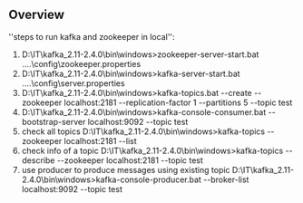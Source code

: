 ## Overview

''steps to run kafka and zookeeper in local'':
1. D:\IT\kafka_2.11-2.4.0\bin\windows>zookeeper-server-start.bat ..\..\config\zookeeper.properties
2. D:\IT\kafka_2.11-2.4.0\bin\windows>kafka-server-start.bat ..\..\config\server.properties
3. D:\IT\kafka_2.11-2.4.0\bin\windows>kafka-topics.bat --create --zookeeper localhost:2181 --replication-factor 1 --partitions 5 --topic test
4. D:\IT\kafka_2.11-2.4.0\bin\windows>kafka-console-consumer.bat --bootstrap-server localhost:9092 --topic test
5. check all topics
D:\IT\kafka_2.11-2.4.0\bin\windows>kafka-topics --zookeeper localhost:2181 --list
6. check info of a topic
D:\IT\kafka_2.11-2.4.0\bin\windows>kafka-topics --describe --zookeeper localhost:2181 --topic test
7. use producer to produce messages using existing topic
D:\IT\kafka_2.11-2.4.0\bin\windows>kafka-console-producer.bat --broker-list localhost:9092 --topic test
